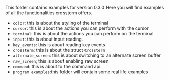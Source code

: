 This folder contains examples for version 0.3.0 Here you will find examples of all the functionalities crossterm offers.

- `color`: this is about the styling of the terminal
- `cursor`: this is about the actions you can perform with the cursor
- `terminal`: this is about the actions you can perform on the terminal
- `input`: this is about input reading.
- `key_events`: this is about reading key events
- `crossterm`: this is about the struct `Crossterm`
- `alternate_screen`: this is about switching to an alternate screen buffer
- `raw_screen`; this is about enabling raw screen
- `command`: this is about to the command api.
- `program examples`:this folder will contain some real life examples